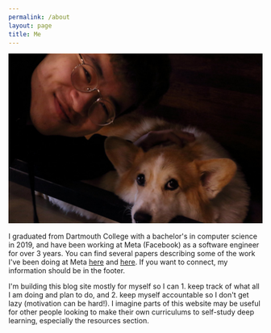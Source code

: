 ```yaml
---
permalink: /about
layout: page
title: Me
---
```


<img src="../assets/profile.jpg"><br>

I graduated from Dartmouth College with a bachelor's in computer science in 2019, and have been working at Meta (Facebook) as a software engineer for over 3 years. You can find several papers describing some of the work I've been doing at Meta [here](https://arxiv.org/pdf/2010.09974.pdf) and [here](https://arxiv.org/pdf/2110.10450.pdf). If you want to connect, my information should be in the footer.

I'm building this blog site mostly for myself so I can 1. keep track of what all I am doing and plan to do, and 2. keep myself accountable so I don't get lazy (motivation can be hard!). I imagine parts of this website may be useful for other people looking to make their own curriculums to self-study deep learning, especially the resources section.
